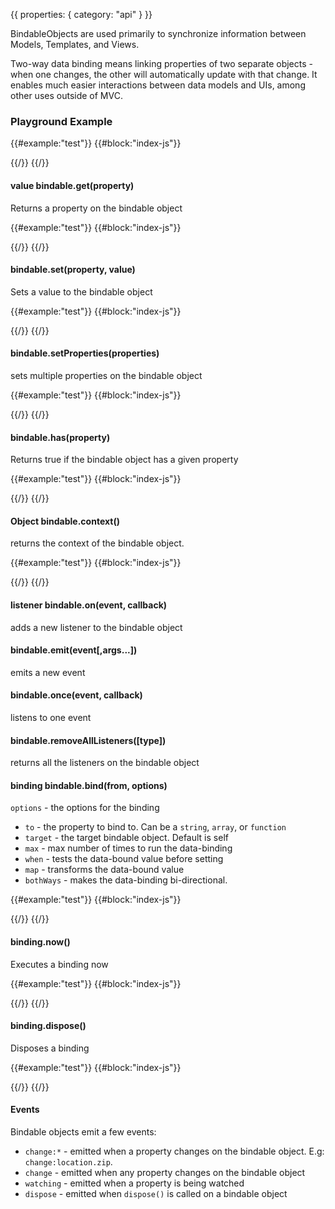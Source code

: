 {{
  properties: {
    category: "api"
  }
}}

BindableObjects are used primarily to synchronize information between Models, Templates, and Views.

Two-way data binding means linking properties of two separate objects - when one changes, the other will automatically update with that change.  It enables much easier interactions between data models and UIs, among other uses outside of MVC.

### Playground Example

{{#example:"test"}}
{{#block:"index-js"}}
<!--
var bindable = require("bindable");

var person = new bindable.Object({
  name: "craig",
  last: "condon",
  location: {
    city: "San Francisco"
  }
});

person.bind("location.zip", function(value) {
  // 94102
}).now();

//triggers the binding
person.set("location.zip", "94102");

//bind location.zip to another property in the model, and do it only once
person.bind("location.zip", { to: "zip", max: 1 }).now();

//bind location.zip to another object, and make it bi-directional.
person.bind("location.zip", { target: anotherModel, to: "location.zip", bothWays: true }).now();

//chain to multiple items, and limit it!
person.bind("location.zip", { to: ["property", "anotherProperty"], max: 1 }).now();


//you can also transform data as it's being bound
person.bind("name", {
  to: "name2",
  map: function (name) {
    return name.toUpperCase();
  }
}).now();
-->
{{/}}
{{/}}

#### value bindable.get(property)

Returns a property on the bindable object

{{#example:"test"}}
{{#block:"index-js"}}
<!--
var bindable = new mojo.Object({ city: { name: "SF" } });
console.log(bindable.get("city"));      // { name: "SF" }
console.log(bindable.get("city.name")); // SF
-->
{{/}}
{{/}}

#### bindable.set(property, value)

Sets a value to the bindable object

{{#example:"test"}}
{{#block:"index-js"}}
<!--
var obj = new mojo.Object();
obj.set("city.name", "SF");
console.log(obj.get("city.name")); // SF
-->
{{/}}
{{/}}

#### bindable.setProperties(properties)

sets multiple properties on the bindable object

{{#example:"test"}}
{{#block:"index-js"}}
<!--
var person = new mojo.Object();
person.setProperties({
  firstName: "Jon",
  lastName: "Doe"
});
console.log(person.get("firstName"), person.get("lastName")); // Jon Doe
-->
{{/}}
{{/}}

#### bindable.has(property)

Returns true if the bindable object has a given property

{{#example:"test"}}
{{#block:"index-js"}}
<!--
var obj = new bindable.Object({ count: 0, male: false, name: "craig" });

console.log(obj.has("count")); // true
console.log(obj.has("male")); // true
console.log(obj.has("name")); // true
console.log(obj.has("city")); // false
-->
{{/}}
{{/}}

#### Object bindable.context()

returns the context of the bindable object.

{{#example:"test"}}
{{#block:"index-js"}}
<!--
var context = {};
var obj     = new mojo.Object(context);

console.log(obj.context() == context); // true
-->
{{/}}
{{/}}

#### listener bindable.on(event, callback)

adds a new listener to the bindable object

#### bindable.emit(event[,args...])

emits a new event

#### bindable.once(event, callback)

listens to one event

#### bindable.removeAllListeners([type])

returns all the listeners on the bindable object

#### binding bindable.bind(from, options)

`options` - the options for the binding
  - `to` - the property to bind to. Can be a `string`, `array`, or `function`
  - `target` - the target bindable object. Default is self
  - `max` - max number of times to run the data-binding
  - `when` - tests the data-bound value before setting
  - `map` - transforms the data-bound value
  - `bothWays` - makes the data-binding bi-directional.


{{#example:"test"}}
{{#block:"index-js"}}
<!--
var obj = new mojo.Object({ name: "craig" });

// bind the name, but transform it to upper case
obj.bind("name", { to: "name2", map: function (name) {
  return String(name).toUpperCase();
}}).now();

console.log(obj.get("name"), obj.get("name2"));
obj.set("name", "jeff");
console.log(obj.get("name"), obj.get("name2"));
-->
{{/}}
{{/}}


#### binding.now()

Executes a binding now

{{#example:"test"}}
{{#block:"index-js"}}
<!--
var person = new mojo.Object({ name: "jeff" });
person.bind("name", function (name) {
  console.log("binding called, name is: ", name);
}).now();

// above is triggered
person.set("name", "joe");
-->
{{/}}
{{/}}


#### binding.dispose()

Disposes a binding

{{#example:"test"}}
{{#block:"index-js"}}
<!--
var person = new mojo.Object({ name: "jeff" });

var binding = person.bind("name", function (name) {
  console.log("binding called, name is: ", name);
}).now();

binding.dispose();

person.set("name", "jake"); // binding not triggered
-->
{{/}}
{{/}}


#### Events

Bindable objects emit a few events:

- `change:*` - emitted when a property changes on the bindable object. E.g: `change:location.zip`.
- `change` - emitted when any property changes on the bindable object
- `watching` - emitted when a property is being watched
- `dispose` - emitted when `dispose()` is called on a bindable object
